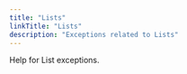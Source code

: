 ```yaml
---
title: "Lists"
linkTitle: "Lists"
description: "Exceptions related to Lists"
---
```


Help for List exceptions.
